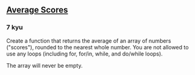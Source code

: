 <h2><a href=https://www.codewars.com/kata/57b68bc7b69bfc8209000307/train/javascript target="_blank">Average Scores</a></h2><h3>7 kyu</h3><p>Create a function that returns the average of an array of numbers ("scores"), rounded to the nearest whole number. You are not allowed to use any loops (including for, for/in, while, and do/while loops).</p><p>The array will never be empty.</p>